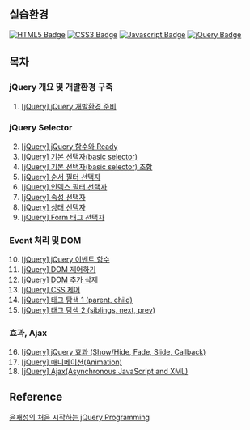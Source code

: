 ## 실습환경
[![HTML5 Badge](https://img.shields.io/badge/HTML5-E34F26?style=flat&logo=HTML5&logoColor=FFFFFF)](https://en.wikipedia.org/wiki/HTML5)
[![CSS3 Badge](https://img.shields.io/badge/CSS3-1572B6?style=flat&logo=CSS3&logoColor=FFFFFF)](https://en.wikipedia.org/wiki/CSS)
[![Javascript Badge](https://img.shields.io/badge/JS-F7DF1E?style=flat&logo=JavaScript&logoColor=FFFFFF)](https://developer.mozilla.org/en-US/docs/Web/JavaScript)
[![jQuery Badge](https://img.shields.io/badge/jQuery3.6-0769AD?style=flat&logo=jQuery&logoColor=FFFFFF)](https://jquery.com/)

## 목차
### jQuery 개요 및 개발환경 구축
1. [\[jQuery\] jQuery 개발환경 준비](https://yonghwankim-dev.tistory.com/423)

### jQuery Selector
2. [\[jQuery\] jQuery 함수와 Ready](https://yonghwankim-dev.tistory.com/424)
3. [\[jQuery\] 기본 선택자(basic selector)](https://yonghwankim-dev.tistory.com/425)
4. [\[jQuery\] 기본 선택자(basic selector) 조합](https://yonghwankim-dev.tistory.com/426)
5. [\[jQuery\] 순서 필터 선택자](https://yonghwankim-dev.tistory.com/428)
6. [\[jQuery\] 인덱스 필터 선택자](https://yonghwankim-dev.tistory.com/429)
7. [\[jQuery\] 속성 선택자](https://yonghwankim-dev.tistory.com/430)
8. [\[jQuery\] 상태 선택자](https://yonghwankim-dev.tistory.com/431)
9. [\[jQuery\] Form 태그 선택자](https://yonghwankim-dev.tistory.com/433)

### Event 처리 및 DOM
10. [\[jQuery\] jQuery 이벤트 함수](https://yonghwankim-dev.tistory.com/434)
11. [\[jQuery\] DOM 제어하기](https://yonghwankim-dev.tistory.com/435)
12. [\[jQuery\] DOM 추가 삭제](https://yonghwankim-dev.tistory.com/436)
13. [\[jQuery\] CSS 제어](https://yonghwankim-dev.tistory.com/438)
14. [\[jQuery\] 태그 탐색 1 (parent, child)](https://yonghwankim-dev.tistory.com/439)
15. [\[jQuery\] 태그 탐색 2 (siblings, next, prev)](https://yonghwankim-dev.tistory.com/440)

### 효과, Ajax
16. [\[jQuery\] jQuery 효과 (Show/Hide, Fade, Slide, Callback)](https://yonghwankim-dev.tistory.com/441)
17. [\[jQuery\] 애니메이션(Animation)](https://yonghwankim-dev.tistory.com/442)
18. [\[jQuery\] Ajax(Asynchronous JavaScript and XML)](https://yonghwankim-dev.tistory.com/443)






## Reference
[윤재성의 처음 시작하는 jQuery Programming](https://www.inflearn.com/course/jquery-programming/dashboard)

